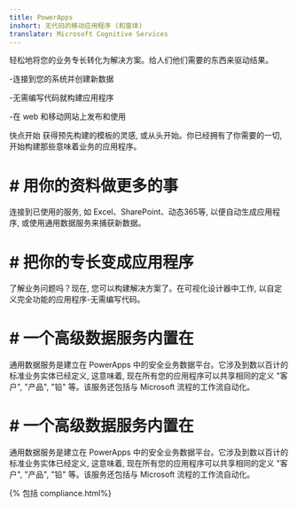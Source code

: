 ```yaml
---
title: PowerApps
inshort: 无代码的移动应用程序 (和窗体)
translator: Microsoft Cognitive Services
---
```


轻松地将您的业务专长转化为解决方案。给人们他们需要的东西来驱动结果。

-连接到您的系统并创建新数据

-无需编写代码就构建应用程序

-在 web 和移动网站上发布和使用

快点开始
获得预先构建的模板的灵感, 或从头开始。你已经拥有了你需要的一切, 开始构建那些意味着业务的应用程序。

# # 用你的资料做更多的事
连接到已使用的服务, 如 Excel、SharePoint、动态365等, 以便自动生成应用程序, 或使用通用数据服务来捕获新数据。

# # 把你的专长变成应用程序
了解业务问题吗？现在, 您可以构建解决方案了。在可视化设计器中工作, 以自定义完全功能的应用程序-无需编写代码。

# # 一个高级数据服务内置在
通用数据服务是建立在 PowerApps 中的安全业务数据平台。它涉及到数以百计的标准业务实体已经定义, 这意味着, 现在所有您的应用程序可以共享相同的定义 "客户", "产品", "铅" 等。该服务还包括与 Microsoft 流程的工作流自动化。

# # 一个高级数据服务内置在
通用数据服务是建立在 PowerApps 中的安全业务数据平台。它涉及到数以百计的标准业务实体已经定义, 这意味着, 现在所有您的应用程序可以共享相同的定义 "客户", "产品", "铅" 等。该服务还包括与 Microsoft 流程的工作流自动化。

{% 包括 compliance.html%}

